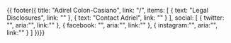 {{ footer({ 
    title: "Adirel Colon-Casiano",
    link: "/",
    items: [
    {
      text: "Legal Disclosures",
      link: ""
    },
     {
      text: "Contact Adriel",
      link: ""
     }
    ],
    social: [
      {
        twitter: "",
        aria:"",
        link:""
      },
      {
        facebook: "",
        aria:"",
        link:""
      },
      {
        instagram:"",
        aria:"",
        link:""
      }
    ]
      })}}